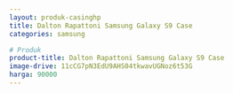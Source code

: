 ```yaml
---
layout: produk-casinghp
title: Dalton Rapattoni Samsung Galaxy S9 Case
categories: samsung

# Produk
product-title: Dalton Rapattoni Samsung Galaxy S9 Case
image-drive: 11cCG7pN3EdU9AHS04tkwavUGNoz6t53G
harga: 90000
---
```

